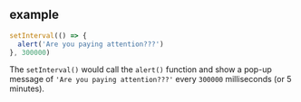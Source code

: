 ## example

```js
setInterval(() => {  
  alert('Are you paying attention???')  
}, 300000)
```

The `setInterval()` would call the `alert()` function and show a pop-up message of `'Are you paying attention???'` every `300000` milliseconds (or 5 minutes).